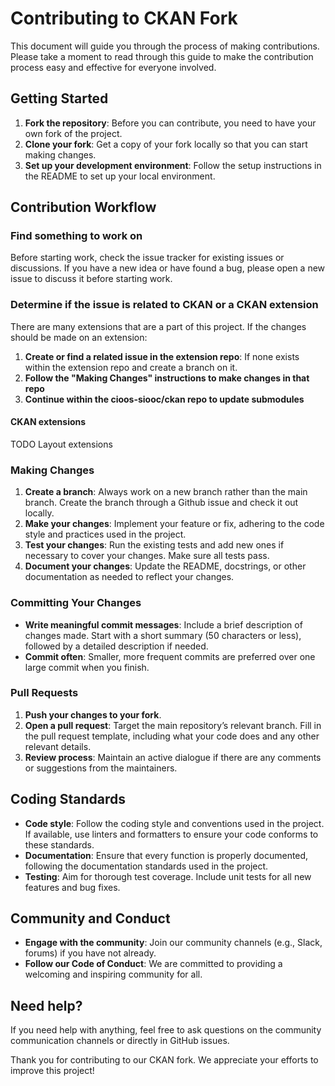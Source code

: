 # Contributing to CKAN Fork

This document will guide you through the process of making contributions. Please take a moment to read through this guide to make the contribution process easy and effective for everyone involved.

## Getting Started

1. **Fork the repository**: Before you can contribute, you need to have your own fork of the project.
2. **Clone your fork**: Get a copy of your fork locally so that you can start making changes.
3. **Set up your development environment**: Follow the setup instructions in the README to set up your local environment.

## Contribution Workflow

### Find something to work on

Before starting work, check the issue tracker for existing issues or discussions. If you have a new idea or have found a bug, please open a new issue to discuss it before starting work.

### Determine if the issue is related to CKAN or a CKAN extension

There are many extensions that are a part of this project. If the changes should be made on an extension:

1. **Create or find a related issue in the extension repo**: If none exists within the extension repo and create a branch on it.
2. **Follow the "Making Changes" instructions to make changes in that repo**
3. **Continue within the cioos-siooc/ckan repo to update submodules**

#### CKAN extensions

TODO Layout extensions

### Making Changes

1. **Create a branch**: Always work on a new branch rather than the main branch. Create the branch through a Github issue and check it out locally.
2. **Make your changes**: Implement your feature or fix, adhering to the code style and practices used in the project.
3. **Test your changes**: Run the existing tests and add new ones if necessary to cover your changes. Make sure all tests pass.
4. **Document your changes**: Update the README, docstrings, or other documentation as needed to reflect your changes.

### Committing Your Changes

- **Write meaningful commit messages**: Include a brief description of changes made. Start with a short summary (50 characters or less), followed by a detailed description if needed.
- **Commit often**: Smaller, more frequent commits are preferred over one large commit when you finish.

### Pull Requests

1. **Push your changes to your fork**.
2. **Open a pull request**: Target the main repository’s relevant branch. Fill in the pull request template, including what your code does and any other relevant details.
3. **Review process**: Maintain an active dialogue if there are any comments or suggestions from the maintainers.

## Coding Standards

- **Code style**: Follow the coding style and conventions used in the project. If available, use linters and formatters to ensure your code conforms to these standards.
- **Documentation**: Ensure that every function is properly documented, following the documentation standards used in the project.
- **Testing**: Aim for thorough test coverage. Include unit tests for all new features and bug fixes.

## Community and Conduct

- **Engage with the community**: Join our community channels (e.g., Slack, forums) if you have not already.
- **Follow our Code of Conduct**: We are committed to providing a welcoming and inspiring community for all.

## Need help?

If you need help with anything, feel free to ask questions on the community communication channels or directly in GitHub issues.

Thank you for contributing to our CKAN fork. We appreciate your efforts to improve this project!
